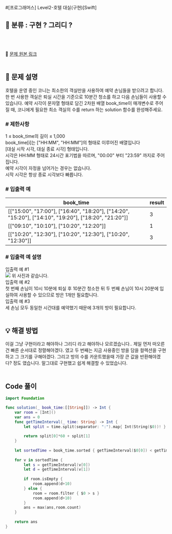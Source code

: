 

#[프로그래머스] Level2-호텔 대실(구현)[Swift]

## 🔎 분류 : 구현 ? 그리디 ?

<br><br>

🔗 [문제 원본 링크](https://school.programmers.co.kr/learn/courses/30/lessons/155651)
<br><br>

## 📝 문제 설명
호텔을 운영 중인 코니는 최소한의 객실만을 사용하여 예약 손님들을 받으려고 합니다. 한 번 사용한 객실은 퇴실 시간을 기준으로 10분간 청소를 하고 다음 손님들이 사용할 수 있습니다.
예약 시각이 문자열 형태로 담긴 2차원 배열 book_time이 매개변수로 주어질 때, 코니에게 필요한 최소 객실의 수를 return 하는 solution 함수를 완성해주세요.

### # 제한사항
1 ≤ book_time의 길이 ≤ 1,000<br>
book_time[i]는 ["HH:MM", "HH:MM"]의 형태로 이루어진 배열입니다<br>
[대실 시작 시각, 대실 종료 시각] 형태입니다.<br>
시각은 HH:MM 형태로 24시간 표기법을 따르며, "00:00" 부터 "23:59" 까지로 주어집니다.<br>
예약 시각이 자정을 넘어가는 경우는 없습니다.<br>
시작 시각은 항상 종료 시각보다 빠릅니다.<br>

### # 입출력 예
|book_time|	result|
|---|---|
|[["15:00", "17:00"], ["16:40", "18:20"], ["14:20", "15:20"], ["14:10", "19:20"], ["18:20", "21:20"]]|	3|
|[["09:10", "10:10"], ["10:20", "12:20"]]|	1|
|[["10:20", "12:30"], ["10:20", "12:30"], ["10:20", "12:30"]]|3|

### # 입출력 예 설명
입출력 예 #1 <br>
<img src="https://user-images.githubusercontent.com/62426665/199907266-561e3b75-84eb-4da1-930c-a6ac8fa82a79.png">
위 사진과 같습니다.<br>
입출력 예 #2 <br>
첫 번째 손님이 10시 10분에 퇴실 후 10분간 청소한 뒤 두 번째 손님이 10시 20분에 입실하여 사용할 수 있으므로 방은 1개만 필요합니다.<br>
입출력 예 #3<br>
세 손님 모두 동일한 시간대를 예약했기 때문에 3개의 방이 필요합니다.
<br><br>



## 💡 해결 방법
이걸 그냥 구현이라고 해야하나 그리디 라고 해야하나 모르겠습니다.. 제일 먼저 떠오른건 빠른 순서대로 정렬해야겠다. 였고 두 번째는 지금 사용중인 방을 담을 컬렉션을 구현하고 그 크기를 구해야겠다. 그리고 방의 수를 카운트했을때 가장 큰 값을 반환해야겠다?
정도 였습니다. 말그대로 구현했고 쉽게 해결할 수 있었습니다.
<br><br>

## Code 풀이
```Swift
import Foundation

func solution(_ book_time:[[String]]) -> Int {
    var room = [Int]()
    var ans = 0
    func getTimeInterval(_ time: String) -> Int {
        let split = time.split(separator: ":").map{ Int(String($0))! }
        
        return split[0]*60 + split[1]
    }
    
    let sortedTime = book_time.sorted { getTimeInterval($0[0]) < getTimeInterval($1[0]) }
    
    for v in sortedTime {
        let s = getTimeInterval(v[0])
        let d = getTimeInterval(v[1])
        
        if room.isEmpty {
            room.append(d+10)
        } else {
            room = room.filter { $0 > s }
            room.append(d+10)
        }
        ans = max(ans,room.count)
    }
    
    return ans
}
```
